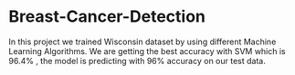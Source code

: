 # Breast-Cancer-Detection
In this project we trained Wisconsin dataset by using different Machine Learning Algorithms. We are getting the best accuracy with SVM which is 96.4% , the model is predicting with 96% accuracy on our test data.

